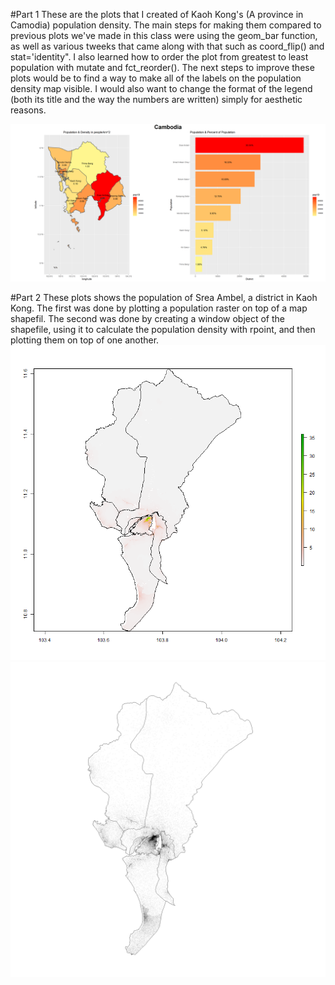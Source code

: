 #Part 1
These are the plots that I created of Kaoh Kong's (A province in Camodia) population density. 
The main steps for making them compared to previous plots we've made in this class were using the geom_bar function,
as well as various tweeks that came along with that such as coord_flip() and stat='identity". I also learned how
to order the plot from greatest to least population with mutate and fct_reorder(). The next steps to improve these plots
would be to find a way to make all of the labels on the population density map visible. I would also want to change the 
format of the legend (both its title and the way the numbers are written) simply for aesthetic reasons.

![](cambodia_combo.png)

#Part 2
These plots shows the population of Srea Ambel, a district in Kaoh Kong. The first was done by plotting a population raster on top of a map shapefil. The second was done by creating a window object of the shapefile,
using it to calculate the population density with rpoint, and then plotting them on top of one another. 
![](sra_pop19.png)
![](sra_win.png)

